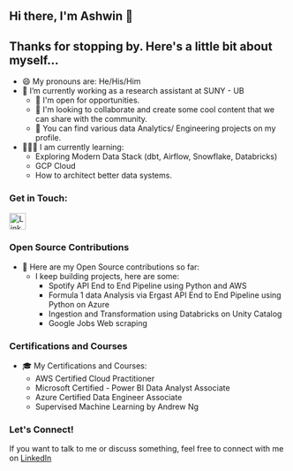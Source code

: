 ## Hi there, I'm Ashwin 👋

## Thanks for stopping by. Here's a little bit about myself...

- 😄 My pronouns are: He/His/Him
- 🔭 I’m currently working as a research assistant at SUNY - UB
  - 👯 I'm open for opportunities.
  - 💬 I'm looking to collaborate and create some cool content that we can share with the community.
  - 🤘 You can find various data Analytics/ Engineering projects on my profile.
- 🧑🏻‍🏫 I am currently learning:
  - Exploring Modern Data Stack (dbt, Airflow, Snowflake, Databricks)
  - GCP Cloud
  - How to architect better data systems.

### Get in Touch:
<a href="https://linkedin.com/in/YourLinkedInProfile](https://www.linkedin.com/in/ashwinsingaram579/">
<img src="https://upload.wikimedia.org/wikipedia/commons/thumb/c/ca/LinkedIn_logo_initials.png/600px-LinkedIn_logo_initials.png" alt="LinkedIn" width="30" height="30">
</a>


### Open Source Contributions

- 🤘 Here are my Open Source contributions so far:
  - I keep building projects, here are some:
    - Spotify API End to End Pipeline using Python and AWS
    - Formula 1 data Analysis via Ergast API End to End Pipeline using Python on Azure
    - Ingestion and Transformation using Databricks on Unity Catalog
    - Google Jobs Web scraping 

### Certifications and Courses

- 🎓 My Certifications and Courses:
  - AWS Certified Cloud Practitioner
  - Microsoft Certified - Power BI Data Analyst Associate
  - Azure Certified Data Engineer Associate
  - Supervised Machine Learning by Andrew Ng

### Let's Connect!

If you want to talk to me or discuss something, feel free to connect with me on [LinkedIn](https://www.linkedin.com/in/ashwinsingaram579/)
